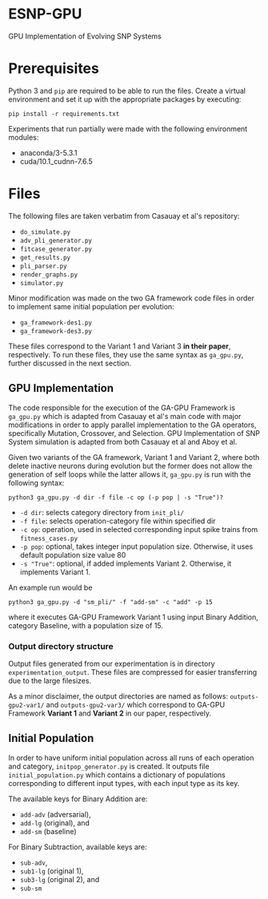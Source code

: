 # ESNP-GPU
GPU Implementation of Evolving SNP Systems

Prerequisites
=============
Python 3 and `pip` are required to be able to run the files. Create a virtual environment and set it up with the appropriate packages by executing:
```
pip install -r requirements.txt
```

Experiments that run partially were made with the following environment modules:
* anaconda/3-5.3.1
* cuda/10.1_cudnn-7.6.5

Files
=====

The following files are taken verbatim from Casauay et al's repository:
* `do_simulate.py`
* `adv_pli_generator.py`
* `fitcase_generator.py`
* `get_results.py`
* `pli_parser.py`
* `render_graphs.py`
* `simulator.py`

Minor modification was made on the two GA framework code files in order to implement same initial population per evolution:
* `ga_framework-des1.py`
* `ga_framework-des3.py`

These files correspond to the Variant 1 and Variant 3 **in their paper**, respectively. To run these files, they use the same syntax as `ga_gpu.py`, further discussed in the next section.

GPU Implementation
------------------
The code responsible for the execution of the GA-GPU Framework is `ga_gpu.py` which is adapted from Casauay et al's main code with major modifications in order to apply parallel implementation to the GA operators, specifically Mutation, Crossover, and Selection. GPU Implementation of SNP System simulation is adapted from both Casauay et al and Aboy et al.

Given two variants of the GA framework, Variant 1 and Variant 2, where both delete inactive neurons during evolution but the former does not allow the generation of self loops while the latter allows it, `ga_gpu.py` is run with the following syntax:

```
python3 ga_gpu.py -d dir -f file -c op (-p pop | -s "True")?
```
* `-d dir`: selects category directory from `init_pli/`
* `-f file`: selects operation-category file within specified dir
* `-c op`: operation, used in selected corresponding input spike trains from `fitness_cases.py`
* `-p pop`: optional, takes integer input population size. Otherwise, it uses default population size value 80
* `-s "True"`: optional, if added implements Variant 2. Otherwise, it implements Variant 1.

An example run would be 
```
python3 ga_gpu.py -d "sm_pli/" -f "add-sm" -c "add" -p 15
```
where it executes GA-GPU Framework Variant 1 using input Binary Addition, category Baseline, with a population size of 15.

### Output directory structure
Output files generated from our experimentation is in directory `experimentation_output`. These files are compressed for easier transferring due to the large filesizes.

As a minor disclaimer, the output directories are named as follows: `outputs-gpu2-var1/` and `outputs-gpu2-var3/` which correspond to GA-GPU Framework **Variant 1** and **Variant 2** in our paper, respectively.

Initial Population
------------------
In order to have uniform initial population across all runs of each operation and category, `initpop_generator.py` is created. It outputs file `initial_population.py` which contains a dictionary of populations corresponding to different input types, with each input type as its key.

The available keys for Binary Addition are:
* `add-adv` (adversarial),
* `add-lg` (original), and 
* `add-sm` (baseline)

For Binary Subtraction, available keys are: 
* `sub-adv`, 
* `sub1-lg` (original 1), 
* `sub3-lg` (original 2), and 
* `sub-sm`
